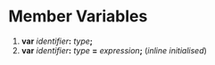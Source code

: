 # Member Variables
1. **var** _identifier_**:** _type_**;**
2. **var** _identifier_**:** _type_ **=** _expression_**;** (_inline initialised_)
